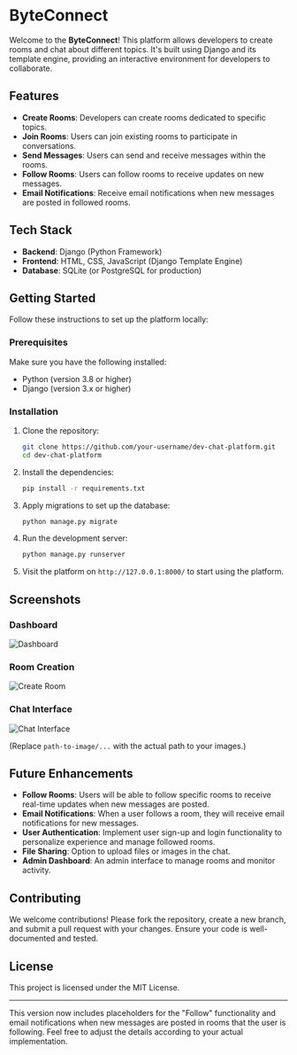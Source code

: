 
# ByteConnect

Welcome to the **ByteConnect**! This platform allows developers to create rooms and chat about different topics. It's built using Django and its template engine, providing an interactive environment for developers to collaborate.

## Features

- **Create Rooms**: Developers can create rooms dedicated to specific topics.
- **Join Rooms**: Users can join existing rooms to participate in conversations.
- **Send Messages**: Users can send and receive messages within the rooms.
- **Follow Rooms**: Users can follow rooms to receive updates on new messages.
- **Email Notifications**: Receive email notifications when new messages are posted in followed rooms.

## Tech Stack

- **Backend**: Django (Python Framework)
- **Frontend**: HTML, CSS, JavaScript (Django Template Engine)
- **Database**: SQLite (or PostgreSQL for production)

## Getting Started

Follow these instructions to set up the platform locally:

### Prerequisites

Make sure you have the following installed:

- Python (version 3.8 or higher)
- Django (version 3.x or higher)

### Installation

1. Clone the repository:
   ```bash
   git clone https://github.com/your-username/dev-chat-platform.git
   cd dev-chat-platform
   ```

2. Install the dependencies:
   ```bash
   pip install -r requirements.txt
   ```

3. Apply migrations to set up the database:
   ```bash
   python manage.py migrate
   ```
5. Run the development server:
   ```bash
   python manage.py runserver
   ```

6. Visit the platform on `http://127.0.0.1:8000/` to start using the platform.

## Screenshots

### Dashboard

![Dashboard](path-to-image/dashboard.png)

### Room Creation

![Create Room](path-to-image/create-room.png)

### Chat Interface

![Chat Interface](path-to-image/chat-interface.png)

(Replace `path-to-image/...` with the actual path to your images.)

## Future Enhancements

- **Follow Rooms**: Users will be able to follow specific rooms to receive real-time updates when new messages are posted.
- **Email Notifications**: When a user follows a room, they will receive email notifications for new messages.
- **User Authentication**: Implement user sign-up and login functionality to personalize experience and manage followed rooms.
- **File Sharing**: Option to upload files or images in the chat.
- **Admin Dashboard**: An admin interface to manage rooms and monitor activity.

## Contributing

We welcome contributions! Please fork the repository, create a new branch, and submit a pull request with your changes. Ensure your code is well-documented and tested.

## License

This project is licensed under the MIT License.

---

This version now includes placeholders for the "Follow" functionality and email notifications when new messages are posted in rooms that the user is following. Feel free to adjust the details according to your actual implementation.